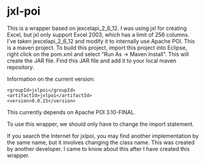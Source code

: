 # jxl-poi

This is a wrapper based on jexcelapi_2_6_12.  I was using jxl for creating Excel, but jxl only support Excel 2003, which has a limit of 256 columns.  I've taken jexcelapi_2_6_12 and modify it to internally use Apache POI.  This is a maven project.  To build this project, import this project into Eclipse, right click on the pom.xml and select "Run As -> Maven Install".  This will create the JAR file.  Find this JAR file and add it to your local maven repository.  

Information on the current version:

	<groupId>jxlpoi</groupId>
	<artifactId>jxlpoi</artifactId>
	<version>0.0.15</version>

This currently depends on Apache POI 3.10-FINAL.

To use this wrapper, we should only have to change the import statement.

If you search the Internet for jxlpoi, you may find another implementation by the same name, but it involves changing the class name.  This was created by another developer.  I came to know about this after I have created this wrapper.
